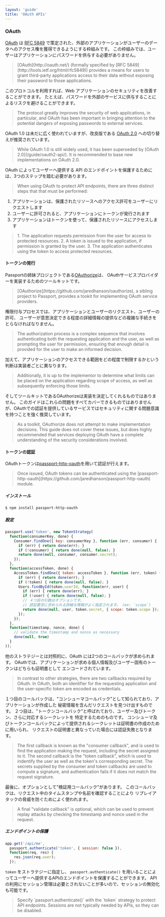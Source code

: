 ```yaml
---
layout: 'guide'
title: 'OAuth APIs'
---
```


### OAuth

[OAuth](http://oauth.net/) は [RFC 5849](http://tools.ietf.org/html/rfc5849) で策定された、外部のアプリケーションがユーザーのデータへのアクセス権を獲得できるようにする枠組みです。
この枠組みでは、ユーザーはアプリケーションにパスワードを供与する必要がありません。

<blockquote class="original">
[OAuth](http://oauth.net/) (formally specified by [RFC 5849](http://tools.ietf.org/html/rfc5849))
provides a means for users to grant third-party applications access to their
data without exposing their password to those applications.
</blockquote>

このプロトコルを利用すれば、Web アプリケーションのセキュリティを改善することができます。
たとえば、パスワードを外部のサービスに供与することによるリスクを避けることができます。

<blockquote class="original">
The protocol greatly improves the security of web applications, in particular,
and OAuth has been important in bringing attention to the potential dangers of
exposing passwords to external services.
</blockquote>

OAuth 1.0 は未だに広く使われていますが、改良版である [OAuth 2.0](/www.passportjs.org/guide/oauth2-api/) への切り替えが推奨されています。

<blockquote class="original">
While OAuth 1.0 is still widely used, it has been superseded by [OAuth 2.0](/guide/oauth2-api/).
It is recommended to base new implementations on OAuth 2.0.
</blockquote>

OAuth によってユーザーへ提供する API のエンドポイントを保護するためには、3つのステップを踏む必要があります。

<blockquote class="original">
When using OAuth to protect API endpoints, there are three distinct steps that
that must be performed:
</blockquote>

  1. アプリケーションは、保護されたリソースへのアクセス許可をユーザーにリクエストします
  2. ユーザーに許可されると、アプリケーションにトークンが発行されます
  3. アプリケーションはトークンを使って、保護されたリソースにアクセスします

<blockquote class="original">
  1. The application requests permission from the user for access to protected
     resources.
  2. A token is issued to the application, if permission is granted by the user.
  3. The application authenticates using the token to access protected
     resources.
</blockquote>

#### トークンの発行

Passportの姉妹プロジェクトである[OAuthorize](https://github.com/jaredhanson/oauthorize)は、
OAuthサービスプロバイダーを実装するためのツールキットです。

<blockquote class="original">
[OAuthorize](https://github.com/jaredhanson/oauthorize), a sibling project to
Passport, provides a tookit for implementing OAuth service providers.
</blockquote>

権限付与プロセスでは、アプリケーションとユーザーのリクエスト、ユーザーの許可、
ユーザーが意思決定できる程度の詳細情報の提供などの複雑な手続きをとらなければなりません。

<blockquote class="original">
The authorization process is a complex sequence that involves authenticating
both the requesting application and the user, as well as prompting the user for
permission, ensuring that enough detail is provided for the user to make an
informed decision.
</blockquote>

加えて、アプリケーションのアクセスできる範囲をどの程度で制限するかという判断は実装者ごとに異なります。

<blockquote class="original">
Additionally, it is up to the implementor to determine what limits can be placed
on the application regarding scope of access, as well as subsequently enforcing
those limits.
</blockquote>

そしてツールキットであるOAuthorizeは実装を決定してくれるものではありません。
このガイドはこれらの問題をすべてカバーできるものではありませんが、OAuthでの認証を提供しているサービスではセキュリティに関する問題意識を持つことを強く推奨しています。

<blockquote class="original">
As a toolkit, OAuthorize does not attempt to make implementation decisions.
This guide does not cover these issues, but does highly recommended that
services deploying OAuth have a complete understanding of the security
considerations involved.
</blockquote>

#### トークンの認証

OAuthトークンは[passport-http-oauth](https://github.com/jaredhanson/passport-http-oauth)を用いて認証が行えます。

<blockquote class="original">
Once issued, OAuth tokens can be authenticated using the [passport-http-oauth](https://github.com/jaredhanson/passport-http-oauth)
module.
</blockquote>

##### インストール

```bash
$ npm install passport-http-oauth
```

##### 設定

```javascript
passport.use('token', new TokenStrategy(
  function(consumerKey, done) {
    Consumer.findOne({ key: consumerKey }, function (err, consumer) {
      if (err) { return done(err); }
      if (!consumer) { return done(null, false); }
      return done(null, consumer, consumer.secret);
    });
  },
  function(accessToken, done) {
    AccessToken.findOne({ token: accessToken }, function (err, token) {
      if (err) { return done(err); }
      if (!token) { return done(null, false); }
      Users.findById(token.userId, function(err, user) {
        if (err) { return done(err); }
        if (!user) { return done(null, false); }
        // ４つ目の引数はオプションです。  
        // 認証要求に求められる詳細な情報がよく指定されます。 (ex: `scope`)
        return done(null, user, token.secret, { scope: token.scope });
      });
    });
  },
  function(timestamp, nonce, done) {
    // validate the timestamp and nonce as necessary
    done(null, true)
  }
));
```

他のストラテジーとは対照的に、OAuth には2つのコールバックが求められます。
OAuthでは、アプリケーションが求める個人情報及びユーザー固有のトークンはどちらも証明書として
エンコードされています。

<blockquote class="original">
In contrast to other strategies, there are two callbacks required by OAuth.  In
OAuth, both an identifier for the requesting application and the user-specific
token are encoded as credentials.
</blockquote>

１つ目のコールバックは、"コンシューマコールバック"として知られており、アプリケーションが作成した
秘密情報を含んだリクエストを見つけ出すものです。
２つ目は、"トークンコールバック"と呼ばれており、ユーザー及びトークン、さらに対応するシークレットを
特定するためのものです。
コンシューマ及びトークンコールバックによって提供されるシークレットは証明書の作成のために用いられ、
リクエストの証明書と異なっていた場合には認証失敗となります。

<blockquote class="original">
The first callback is known as the "consumer callback", and is used to find the
application making the request, including the secret assigned to it.  The second
callback is the "token callback", which is used to indentify the user as well as
the token's corresponding secret.  The secrets supplied by the consumer and
token callbacks are used to compute a signature, and authentication fails if it
does not match the request signature.
</blockquote>

最後に、オプションとして"検証用コールバック"があります。
このコールバックは、リクエスト中のタイムスタンプや名前を確認することにより
リプレイアタックの脅威を防ぐためによく使われます。

<blockquote class="original">
A final "validate callback" is optional, which can be used to prevent replay
attacks by checking the timestamp and nonce used in the request.
</blockquote>

##### エンドポイントの保護

```javascript
app.get('/api/me', 
  passport.authenticate('token', { session: false }),
  function(req, res) {
    res.json(req.user);
  });
```

`token` をストラテジーに指定し、 `passport.authenticate()` を用いることによってユーザーへ提供するAPIのエンドポイントを保護することができます。
APIの利用にセッション管理は必要とされないことが多いので、セッションの無効化も可能です。

<blockquote class="original">
Specify `passport.authenticate()` with the `token` strategy to protect API
endpoints.  Sessions are not typically needed by APIs, so they can be disabled.
</blockquote>
